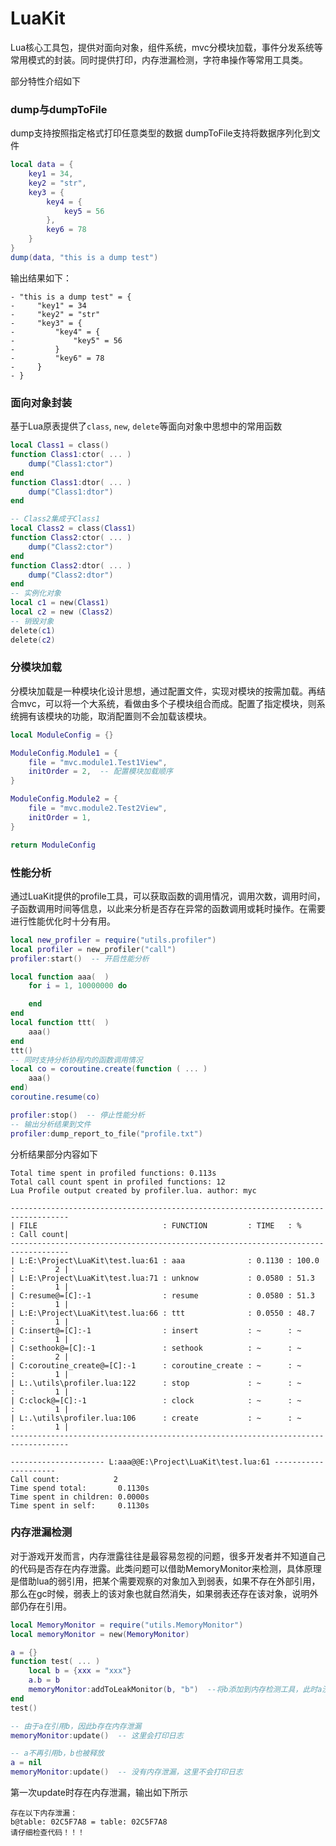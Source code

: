 # LuaKit
Lua核心工具包，提供对面向对象，组件系统，mvc分模块加载，事件分发系统等常用模式的封装。同时提供打印，内存泄漏检测，字符串操作等常用工具类。

部分特性介绍如下
### dump与dumpToFile
dump支持按照指定格式打印任意类型的数据
dumpToFile支持将数据序列化到文件
```lua
local data = {
    key1 = 34,
    key2 = "str",
    key3 = {
        key4 = {
            key5 = 56
        },
        key6 = 78
    }
}
dump(data, "this is a dump test")
```
输出结果如下：
```
- "this is a dump test" = {
-     "key1" = 34
-     "key2" = "str"
-     "key3" = {
-         "key4" = {
-             "key5" = 56
-         }
-         "key6" = 78
-     }
- }
```
### 面向对象封装
基于Lua原表提供了`class`, `new`, `delete`等面向对象中思想中的常用函数
```lua
local Class1 = class()
function Class1:ctor( ... )
    dump("Class1:ctor")
end
function Class1:dtor( ... )
    dump("Class1:dtor")
end

-- Class2集成于Class1
local Class2 = class(Class1)
function Class2:ctor( ... )
    dump("Class2:ctor")
end
function Class2:dtor( ... )
    dump("Class2:dtor")
end
-- 实例化对象
local c1 = new(Class1)
local c2 = new (Class2)
-- 销毁对象
delete(c1)
delete(c2)
```

### 分模块加载
分模块加载是一种模块化设计思想，通过配置文件，实现对模块的按需加载。再结合mvc，可以将一个大系统，看做由多个子模块组合而成。配置了指定模块，则系统拥有该模块的功能，取消配置则不会加载该模块。
```lua
local ModuleConfig = {}

ModuleConfig.Module1 = {
    file = "mvc.module1.Test1View",
    initOrder = 2,  -- 配置模块加载顺序
}

ModuleConfig.Module2 = {
    file = "mvc.module2.Test2View",
    initOrder = 1,
}

return ModuleConfig
```

### 性能分析
通过LuaKit提供的profile工具，可以获取函数的调用情况，调用次数，调用时间，子函数调用时间等信息，以此来分析是否存在异常的函数调用或耗时操作。在需要进行性能优化时十分有用。
```lua
local new_profiler = require("utils.profiler")
local profiler = new_profiler("call")
profiler:start()  -- 开启性能分析

local function aaa(  )
    for i = 1, 10000000 do

    end
end
local function ttt(  )
    aaa()
end
ttt()
-- 同时支持分析协程内的函数调用情况
local co = coroutine.create(function ( ... )
    aaa()
end)
coroutine.resume(co)

profiler:stop()  -- 停止性能分析
-- 输出分析结果到文件
profiler:dump_report_to_file("profile.txt")
```
分析结果部分内容如下
```
Total time spent in profiled functions: 0.113s
Total call count spent in profiled functions: 12
Lua Profile output created by profiler.lua. author: myc 

-----------------------------------------------------------------------------------
| FILE                            : FUNCTION         : TIME   : %     : Call count|
-----------------------------------------------------------------------------------
| L:E:\Project\LuaKit\test.lua:61 : aaa              : 0.1130 : 100.0 :         2 |
| L:E:\Project\LuaKit\test.lua:71 : unknow           : 0.0580 : 51.3  :         1 |
| C:resume@=[C]:-1                : resume           : 0.0580 : 51.3  :         1 |
| L:E:\Project\LuaKit\test.lua:66 : ttt              : 0.0550 : 48.7  :         1 |
| C:insert@=[C]:-1                : insert           : ~      : ~     :         1 |
| C:sethook@=[C]:-1               : sethook          : ~      : ~     :         2 |
| C:coroutine_create@=[C]:-1      : coroutine_create : ~      : ~     :         1 |
| L:.\utils\profiler.lua:122      : stop             : ~      : ~     :         1 |
| C:clock@=[C]:-1                 : clock            : ~      : ~     :         1 |
| L:.\utils\profiler.lua:106      : create           : ~      : ~     :         1 |
-----------------------------------------------------------------------------------

--------------------- L:aaa@@E:\Project\LuaKit\test.lua:61 ---------------------
Call count:            2
Time spend total:       0.1130s
Time spent in children: 0.0000s
Time spent in self:     0.1130s
```

### 内存泄漏检测
对于游戏开发而言，内存泄露往往是最容易忽视的问题，很多开发者并不知道自己的代码是否存在内存泄露。此类问题可以借助MemoryMonitor来检测，具体原理是借助lua的弱引用，把某个需要观察的对象加入到弱表，如果不存在外部引用，那么在gc时候，弱表上的该对象也就自然消失，如果弱表还存在该对象，说明外部仍存在引用。
```lua
local MemoryMonitor = require("utils.MemoryMonitor")
local memoryMonitor = new(MemoryMonitor)

a = {}
function test( ... )
    local b = {xxx = "xxx"}
    a.b = b
    memoryMonitor:addToLeakMonitor(b, "b")  --将b添加到内存检测工具，此时a没有被释放掉 则b也释放不掉
end
test()

-- 由于a在引用b，因此b存在内存泄漏
memoryMonitor:update()  -- 这里会打印日志

-- a不再引用b，b也被释放
a = nil
memoryMonitor:update()  -- 没有内存泄漏，这里不会打印日志
```
第一次update时存在内存泄漏，输出如下所示
```
存在以下内存泄漏：    
b@table: 02C5F7A8 = table: 02C5F7A8
请仔细检查代码！！！
```
